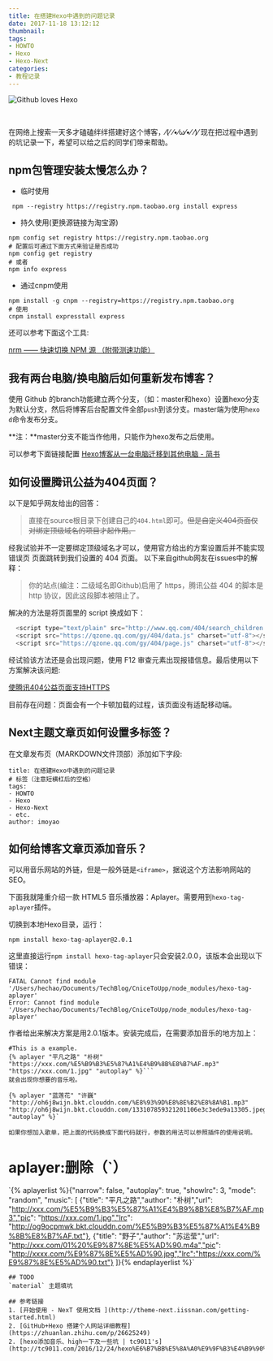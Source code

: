 ```yaml
---
title: 在搭建Hexo中遇到的问题记录
date: 2017-11-18 13:12:12
thumbnail:
tags:
- HOWTO
- Hexo
- Hexo-Next
categories:
- 教程记录
---
```

![Github loves Hexo](http://oh6j8wijn.bkt.clouddn.com/19799699-file_1490864137282_6f72.png)

<br>

在网络上搜索一天多才磕磕绊绊搭建好这个博客，⁄(⁄ ⁄•⁄ω⁄•⁄ ⁄)⁄ 现在把过程中遇到的坑记录一下，希望可以给之后的同学们带来帮助。
<!--more-->

## npm包管理安装太慢怎么办？

- 临时使用
```shell
 npm --registry https://registry.npm.taobao.org install express
```
- 持久使用(更换源链接为淘宝源)
```shell
npm config set registry https://registry.npm.taobao.org
# 配置后可通过下面方式来验证是否成功
npm config get registry
# 或者
npm info express
```
- 通过cnpm使用
```
npm install -g cnpm --registry=https://registry.npm.taobao.org
# 使用
cnpm install expresstall express
```

还可以参考下面这个工具:

[nrm —— 快速切换 NPM 源 （附带测速功能）](https://segmentfault.com/a/1190000000473869)

## 我有两台电脑/换电脑后如何重新发布博客？

使用 Github 的branch功能建立两个分支，（如：master和hexo）设置hexo分支为默认分支，然后将博客后台配置文件全部`push`到该分支。master端为使用`hexo d`命令发布分支。

**注：**master分支不能当作他用，只能作为hexo发布之后使用。

可以参考下面链接配置
[Hexo博客从一台电脑迁移到其他电脑 - 简书](http://www.jianshu.com/p/beb8d611340a)

## 如何设置腾讯公益为404页面？
以下是知乎网友给出的回答：

> 直接在source根目录下创建自己的`404.html`即可。~~但是自定义404页面仅对绑定顶级域名的项目才起作用。~~

经我试验并不一定要绑定顶级域名才可以，使用官方给出的方案设置后并不能实现错误页 页面跳转到我们设置的 404 页面。
以下来自github网友在issues中的解释：
> 你的站点(编注：二级域名即Github)启用了 https，腾讯公益 404 的脚本是 http 协议，因此这段脚本被阻止了。

解决的方法是将页面里的 script 换成如下：

```javascript
  <script type="text/plain" src="http://www.qq.com/404/search_children.js" charset="utf-8" homePageUrl="/" homePageName="回到我的主页"></script>
  <script src="https://qzone.qq.com/gy/404/data.js" charset="utf-8"></script>
  <script src="https://qzone.qq.com/gy/404/page.js" charset="utf-8"></script>
```
经试验该方法还是会出现问题，使用 F12 审查元素出现报错信息。最后使用以下方案解决该问题:

[使腾讯404公益页面支持HTTPS](https://eason-yang.com/2016/08/06/set-tencent-lostchild-404-page-for-ssl/)

目前存在问题：页面会有一个卡顿加载的过程，该页面没有适配移动端。

## Next主题文章页如何设置多标签？

在文章发布页（MARKDOWN文件顶部）添加如下字段:

```
title: 在搭建Hexo中遇到的问题记录
# 标签（注意短横杠后的空格）
tags:
- HOWTO
- Hexo
- Hexo-Next
- etc.
author: imoyao
```
## 如何给博客文章页添加音乐？

可以用音乐网站的外链，但是一般外链是`<iframe>`，据说这个方法影响网站的SEO。

下面我就隆重介绍一款 HTML5 音乐播放器：Aplayer。需要用到`hexo-tag-aplayer`插件。

切换到本地Hexo目录，运行：

`npm install hexo-tag-aplayer@2.0.1`

这里直接运行`npm install hexo-tag-aplayer`只会安装2.0.0，该版本会出现以下错误：

```
FATAL Cannot find module '/Users/hechao/Documents/TechBlog/CniceToUpp/node_modules/hexo-tag-aplayer'
Error: Cannot find module '/Users/hechao/Documents/TechBlog/CniceToUpp/node_modules/hexo-tag-aplayer'
```
作者给出来解决方案是用2.0.1版本。安装完成后，在需要添加音乐的地方加上：

```
#This is a example.
{% aplayer "平凡之路" "朴树" "https://xxx.com/%E5%B9%B3%E5%87%A1%E4%B9%8B%E8%B7%AF.mp3" "https://xxx.com/1.jpg" "autoplay" %}```
就会出现你想要的音乐啦。

{% aplayer "蓝莲花" "许巍" "http://oh6j8wijn.bkt.clouddn.com/%E8%93%9D%E8%8E%B2%E8%8A%B1.mp3" "http://oh6j8wijn.bkt.clouddn.com/133107859321201106e3c3ede9a13305.jpeg" "autoplay" %}`

如果你想加入歌单，把上面的代码换成下面代码就行，参数的用法可以参照插件的使用说明。

```
# aplayer:删除（\`）

\`{% aplayerlist %}{"narrow": false,
"autoplay": true,
"showlrc": 3,
"mode": "random",
"music": [
{"title": "平凡之路","author": "朴树","url": "http://xxx.com/%E5%B9%B3%E5%87%A1%E4%B9%8B%E8%B7%AF.mp3","pic": "https://xxx.com/1.jpg","lrc": "http://og9ocpmwk.bkt.clouddn.com/%E5%B9%B3%E5%87%A1%E4%B9%8B%E8%B7%AF.txt"},
{"title": "野子","author": "苏运莹","url": "http://xxx.com/01%20%E9%87%8E%E5%AD%90.m4a","pic": "http://xxxx.com/%E9%87%8E%E5%AD%90.jpg","lrc":"https://xxx.com/%E9%87%8E%E5%AD%90.txt"}
]}{% endaplayerlist %}\`
```
## TODO
`material` 主题填坑

## 参考链接
1. [开始使用 - NexT 使用文档 ](http://theme-next.iissnan.com/getting-started.html)
2. [GitHub+Hexo 搭建个人网站详细教程](https://zhuanlan.zhihu.com/p/26625249)
2. [hexo添加音乐、high一下及一些坑 | tc9011's](http://tc9011.com/2016/12/24/hexo%E6%B7%BB%E5%8A%A0%E9%9F%B3%E4%B9%90%E3%80%81high%E4%B8%80%E4%B8%8B%E5%8F%8A%E4%B8%80%E4%BA%9B%E5%9D%91/)
